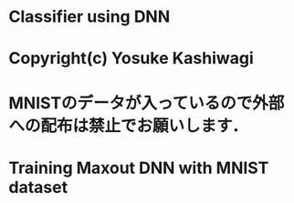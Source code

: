# Classifier using DNN
#
# Copyright(c) Yosuke Kashiwagi
#

# MNISTのデータが入っているので外部への配布は禁止でお願いします．

# Training Maxout DNN with MNIST dataset
